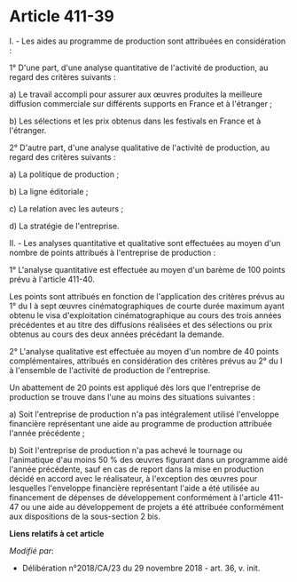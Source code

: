 # Article 411-39

I. - Les aides au programme de production sont attribuées en considération :

1° D'une part, d'une analyse quantitative de l'activité de production, au regard des critères suivants :

a) Le travail accompli pour assurer aux œuvres produites la meilleure diffusion commerciale sur différents supports en France
et à l'étranger ;

b) Les sélections et les prix obtenus dans les festivals en France et à l'étranger.

2° D'autre part, d'une analyse qualitative de l'activité de production, au regard des critères suivants :

a) La politique de production ;

b) La ligne éditoriale ;

c) La relation avec les auteurs ;

d) La stratégie de l'entreprise.

II. - Les analyses quantitative et qualitative sont effectuées au moyen d'un nombre de points attribués à l'entreprise de
production :

1° L'analyse quantitative est effectuée au moyen d'un barème de 100 points prévu à l'article 411-40.

Les points sont attribués en fonction de l'application des critères prévus au 1° du I à sept œuvres cinématographiques de
courte durée maximum ayant obtenu le visa d'exploitation cinématographique au cours des trois années précédentes et au titre
des diffusions réalisées et des sélections ou prix obtenus au cours des deux années précédant la demande.

2° L'analyse qualitative est effectuée au moyen d'un nombre de 40 points complémentaires, attribués en considération des
critères prévus au 2° du I à l'ensemble de l'activité de production de l'entreprise.

Un abattement de 20 points est appliqué dès lors que l'entreprise de production se trouve dans l'une au moins des situations
suivantes :

a) Soit l'entreprise de production n'a pas intégralement utilisé l'enveloppe financière représentant une aide au programme de
production attribuée l'année précédente ;

b) Soit l'entreprise de production n'a pas achevé le tournage ou l'animatique d'au moins 50 % des œuvres figurant dans un
programme aidé l'année précédente, sauf en cas de report dans la mise en production décidé en accord avec le réalisateur, à
l'exception des œuvres pour lesquelles l'enveloppe financière représentant l'aide a été utilisée au financement de dépenses
de développement conformément à l'article 411-47 ou une aide au développement de projets a été attribuée conformément aux
dispositions de la sous-section 2 bis.

**Liens relatifs à cet article**

_Modifié par_:

  - Délibération n°2018/CA/23 du 29 novembre 2018 - art. 36, v. init.
